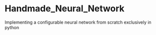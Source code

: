 # Handmade_Neural_Network
Implementing a configurable neural network from scratch exclusively in python
